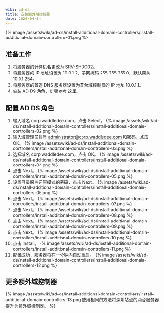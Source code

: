 ```yaml
---
wiki: ad-ds
title: 安装额外域控制器
date: 2024-04-24
---
```


{% image /assets/wiki/ad-ds/install-additional-domain-controllers/install-additional-domain-controllers-01.png %}

## 准备工作

1. 将服务器的计算机名更改为 SRV-SHDC02。
2. 将服务器的 IP 地址设置为 10.0.1.2，子网掩码 255.255.255.0，默认网关 10.0.1.254。
3. 将服务器的首选 DNS 服务器设置为首台域控制器的 IP 地址 10.0.1.1。
4. 安装 AD DS 角色，步骤参考 [这里](/wiki/ad-ds/install-the-first-domain-controller/#安装-AD-DS-角色)。

## 配置 AD DS 角色

1. 输入域名 corp.waddledee.com，点击 Select。
{% image /assets/wiki/ad-ds/install-additional-domain-controllers/install-additional-domain-controllers-02.png %}
2. 输入域管理员账号 administrator@corp.waddledee.com 和密码，点击 OK。
{% image /assets/wiki/ad-ds/install-additional-domain-controllers/install-additional-domain-controllers-03.png %}
3. 选择域名 corp.waddledee.com，点击 OK。
{% image /assets/wiki/ad-ds/install-additional-domain-controllers/install-additional-domain-controllers-04.png %}
4. 点击 Next。
{% image /assets/wiki/ad-ds/install-additional-domain-controllers/install-additional-domain-controllers-05.png %}
5. 设置目录服务还原模式的密码，点击 Next。
{% image /assets/wiki/ad-ds/install-additional-domain-controllers/install-additional-domain-controllers-06.png %}
6. 点击 Next。
{% image /assets/wiki/ad-ds/install-additional-domain-controllers/install-additional-domain-controllers-07.png %}
7. 点击 Next。
{% image /assets/wiki/ad-ds/install-additional-domain-controllers/install-additional-domain-controllers-08.png %}
8. 点击 Next。
{% image /assets/wiki/ad-ds/install-additional-domain-controllers/install-additional-domain-controllers-09.png %}
9.  点击 Next。
{% image /assets/wiki/ad-ds/install-additional-domain-controllers/install-additional-domain-controllers-10.png %}
10. 点击 Install。
{% image /assets/wiki/ad-ds/install-additional-domain-controllers/install-additional-domain-controllers-11.png %}
11. 配置成功，服务器将在一分钟内自动重启。
{% image /assets/wiki/ad-ds/install-additional-domain-controllers/install-additional-domain-controllers-12.png %}

## 更多额外域控制器

{% image /assets/wiki/ad-ds/install-additional-domain-controllers/install-additional-domain-controllers-13.png 使用相同的方法将深圳站点的两台服务器提升为额外域控制器。 %}
